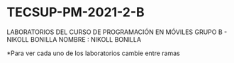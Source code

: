 # TECSUP-PM-2021-2-B
LABORATORIOS DEL CURSO DE PROGRAMACIÓN EN MÓVILES GRUPO B - NIKOLL BONILLA 
NOMBRE : NIKOLL BONILLA

*Para ver cada uno de los laboratorios cambie entre ramas

